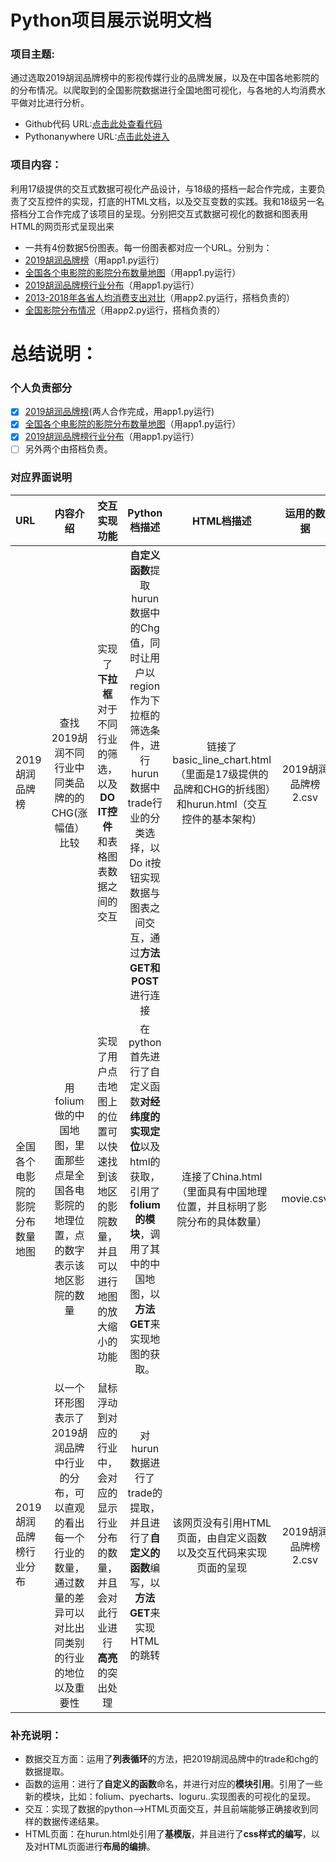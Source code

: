 # Python项目展示说明文档
### 项目主题:
通过选取2019胡润品牌榜中的影视传媒行业的品牌发展，以及在中国各地影院的的分布情况。以爬取到的全国影院数据进行全国地图可视化，与各地的人均消费水平做对比进行分析。
- Github代码 URL:[点击此处查看代码](https://github.com/LiangShanYi777/Python)
- Pythonanywhere URL:[点击此处进入](http://liangshanyi777.pythonanywhere.com/)
### 项目内容：
利用17级提供的交互式数据可视化产品设计，与18级的搭档一起合作完成，主要负责了交互控件的实现，打底的HTML文档，以及交互变数的实践。我和18级另一名搭档分工合作完成了该项目的呈现。分别把交互式数据可视化的数据和图表用HTML的网页形式呈现出来
- 一共有4份数据5份图表。每一份图表都对应一个URL。分别为：
- [2019胡润品牌榜](http://127.0.0.1:5000/)（用app1.py运行）
- [全国各个电影院的影院分布数量地图](http://127.0.0.1:5000/movieMap)（用app1.py运行）
- [2019胡润品牌榜行业分布](http://127.0.0.1:5000/hurunTrade)（用app1.py运行）
- [2013-2018年各省人均消费支出对比](http://127.0.0.1:8000/)（用app2.py运行，搭档负责的）
- [全国影院分布情况](http://127.0.0.1:8000/filmMap)（用app2.py运行，搭档负责的）
# 总结说明：
### 个人负责部分
* [x] [2019胡润品牌榜](http://127.0.0.1:5000/)(两人合作完成，用app1.py运行)
* [x] [全国各个电影院的影院分布数量地图](http://127.0.0.1:5000/movieMap)（用app1.py运行）
* [x] [2019胡润品牌榜行业分布](http://127.0.0.1:5000/hurunTrade)（用app1.py运行）
* [ ] 另外两个由搭档负责。
### 对应界面说明
| URL | 内容介绍 | 交互实现功能 | Python档描述 | HTML档描述 | 运用的数据 |
| :------| :------: | :------: | :------: | :------: | :------: |
| 2019胡润品牌榜 | 查找2019胡润不同行业中同类品牌的的CHG(涨幅值）比较 | 实现了**下拉框**对于不同行业的筛选，以及**DO IT控件**和表格图表数据之间的交互 | **自定义函数**提取hurun数据中的Chg值，同时让用户以region作为下拉框的筛选条件，进行hurun数据中trade行业的分类选择，以Do it按钮实现数据与图表之间交互，通过**方法GET和POST**进行连接 | 链接了basic_line_chart.html（里面是17级提供的品牌和CHG的折线图）和hurun.html（交互控件的基本架构）| 2019胡润品牌榜2.csv |
| 全国各个电影院的影院分布数量地图 | 用folium做的中国地图，里面那些点是全国各电影院的地理位置，点的数字表示该地区影院的数量 | 实现了用户点击地图上的位置可以快速找到该地区的影院数量，并且可以进行地图的放大缩小的功能 | 在python首先进行了自定义函数**对经纬度的实现定位**以及html的获取，引用了**folium的模块**，调用了其中的中国地图，以**方法GET**来实现地图的获取。 | 连接了China.html（里面具有中国地理位置，并且标明了影院分布的具体数量） | movie.csv |
| 2019胡润品牌榜行业分布 | 以一个环形图表示了2019胡润品牌中行业的分布，可以直观的看出每一个行业的数量，通过数量的差异可以对比出同类别的行业的地位以及重要性 | 鼠标浮动到对应的行业中，会对应的显示行业分布的数量，并且会对此行业进行**高亮**的突出处理 | 对hurun数据进行了trade的提取，并且进行了**自定义的函数**编写，以**方法GET**来实现HTML的跳转 | 该网页没有引用HTML页面，由自定义函数以及交互代码来实现页面的呈现 | 2019胡润品牌榜2.csv |

### 补充说明：
- 数据交互方面：运用了**列表循环**的方法，把2019胡润品牌中的trade和chg的数据提取。
- 函数的运用：进行了**自定义的函数**命名，并进行对应的**模块引用**。引用了一些新的模块，比如：folium、pyecharts、loguru..实现图表的可视化的呈现。
- 交互：实现了数据的python——>HTML页面交互，并且前端能够正确接收到同样的数据传递结果。
- HTML页面：在hurun.html处引用了**基模版**，并且进行了**css样式的编写**，以及对HTML页面进行**布局的编排**。
